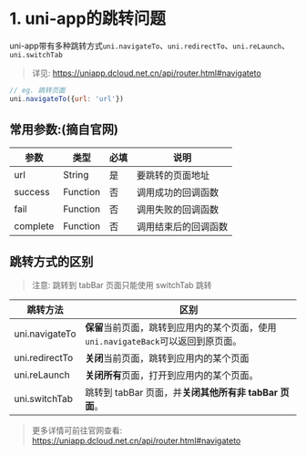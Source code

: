 #
# 1. uni-app的跳转问题
uni-app带有多种跳转方式`uni.navigateTo`、`uni.redirectTo`、`uni.reLaunch`、`uni.switchTab`

> 详见: https://uniapp.dcloud.net.cn/api/router.html#navigateto
```js
// eg. 跳转页面
uni.navigateTo({url: 'url'})
```
## 常用参数:(摘自官网)

|参数|类型|必填|说明|
|---|---|---|---|
|url|String|是|要跳转的页面地址|
|success|Function|否|调用成功的回调函数|
|fail|Function|否|调用失败的回调函数|
|complete|Function|否|调用结束后的回调函数|

## 跳转方式的区别
> 注意: 跳转到 tabBar 页面只能使用 switchTab 跳转

|跳转方法| 区别|
|---|---|
|uni.navigateTo|**保留**当前页面，跳转到应用内的某个页面，使用`uni.navigateBack`可以返回到原页面。|
|uni.redirectTo|**关闭**当前页面，跳转到应用内的某个页面|
|uni.reLaunch|**关闭所有**页面，打开到应用内的某个页面。|
|uni.switchTab|跳转到 tabBar 页面，并**关闭其他所有非 tabBar 页面**。

> 更多详情可前往官网查看: https://uniapp.dcloud.net.cn/api/router.html#navigateto




